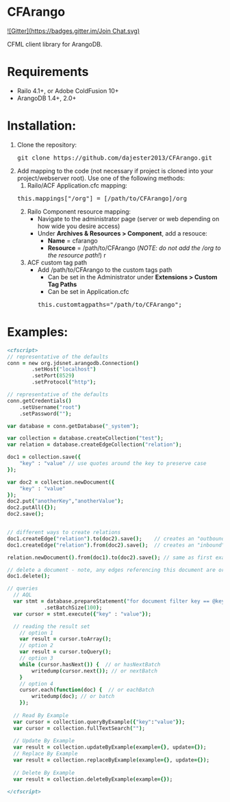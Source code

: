 CFArango
========
[![Gitter](https://badges.gitter.im/Join Chat.svg)](https://gitter.im/dajester2013/CFArango?utm_source=badge&utm_medium=badge&utm_campaign=pr-badge&utm_content=badge)

CFML client library for ArangoDB.

Requirements
===========
* Railo 4.1+, or Adobe ColdFusion 10+
* ArangoDB 1.4+, 2.0+

Installation:
=============

1. Clone the repository: 
    <pre>git clone https://github.com/dajester2013/CFArango.git</pre>
2. Add mapping to the code (not necessary if project is cloned into your project/webserver root).
   Use one of the following methods:
    1. Railo/ACF Application.cfc mapping:
    <pre>this.mappings["/org"] = [/path/to/CFArango]/org</pre>
    2. Railo Component resource mapping:
        * Navigate to the administrator page (server or web depending on how wide you desire access)
        * Under **Archives & Resources > Component**, add a resouce:
            * **Name** = cfarango
            * **Resource** = /path/to/CFArango (*NOTE: do not add the /org to the resource path!*)
r
    3. ACF custom tag path
        * Add /path/to/CFArango to the custom tags path
            * Can be set in the Administrator under **Extensions > Custom Tag Paths**
            * Can be set in Application.cfc
            <pre>this.customtagpaths="/path/to/CFArango";</pre>

Examples:
=========

```cfml
<cfscript>
// representative of the defaults
conn = new org.jdsnet.arangodb.Connection()
		.setHost("localhost")
		.setPort(8529)
		.setProtocol("http");

// representative of the defaults
conn.getCredentials()
	.setUsername("root")
	.setPassword("");

var database = conn.getDatabase("_system");

var collection = database.createCollection("test");
var relation = database.createEdgeCollection("relation");

doc1 = collection.save({
	"key" : "value" // use quotes around the key to preserve case
});

var doc2 = collection.newDocument({
	"key" : "value"
});
doc2.put("anotherKey","anotherValue");
doc2.putAll({});
doc2.save();


// different ways to create relations
doc1.createEdge("relation").to(doc2).save();	// creates an "outbound" relation from doc1 to doc2
doc1.createEdge("relation").from(doc2).save();	// creates an "inbound" relation from doc2 to doc1

relation.newDocument().from(doc1).to(doc2).save(); // same as first example of creating an edge.

// delete a document - note, any edges referencing this document are orphaned currently
doc1.delete();

// queries
  // AQL
  var stmt = database.prepareStatement("for document filter key == @key in collection return document")
            .setBatchSize(100);
  var cursor = stmt.execute({"key" : "value"});

  // reading the result set
    // option 1
    var result = cursor.toArray();
    // option 2
    var result = cursor.toQuery();
    // option 3
    while (cursor.hasNext()) {  // or hasNextBatch
        writedump(cursor.next()); // or nextBatch
    }
    // option 4
    cursor.each(function(doc) {  // or eachBatch
        writedump(doc); // or batch
    });
    
  // Read By Example
  var cursor = collection.queryByExample({"key":"value"});
  var cursor = collection.fullTextSearch("");
  
  // Update By Example
  var result = collection.updateByExample(example={}, update={});
  // Replace By Example
  var result = collection.replaceByExample(example={}, update={});
  
  // Delete By Example
  var result = collection.deleteByExample(example={});
  
</cfscript>
```

